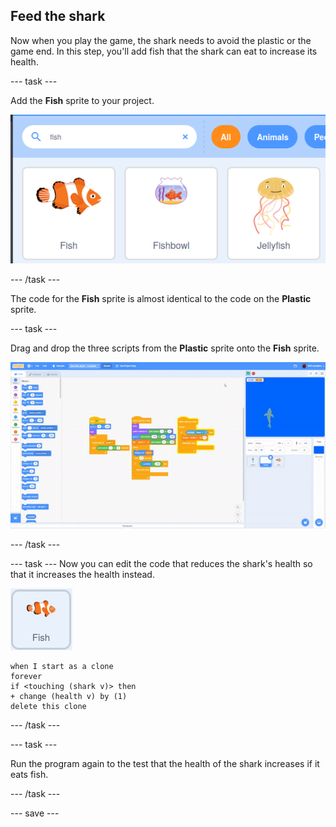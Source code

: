 ## Feed the shark

Now when you play the game, the shark needs to avoid the plastic or the game end. In this step, you'll add fish that the shark can eat to increase its health.

--- task ---

Add the **Fish** sprite to your project.

![image showing search and selection of fish sprite](images/add-fish.png)

--- /task ---

The code for the **Fish** sprite is almost identical to the code on the **Plastic** sprite.

--- task ---

Drag and drop the three scripts from the **Plastic** sprite onto the **Fish** sprite.

![copy scripts](images/copy-scripts.gif)

--- /task ---

--- task ---
Now you can edit the code that reduces the shark's health so that it increases the health instead.

![fish sprite](images/fish-sprite.png)

```blocks3
when I start as a clone
forever
if <touching (shark v)> then
+ change (health v) by (1)
delete this clone
```

--- /task ---

--- task ---

Run the program again to the test that the health of the shark increases if it eats fish.

--- /task ---


--- save ---


